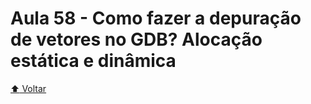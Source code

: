 # Aula 58 - Como fazer a depuração de vetores no GDB? Alocação estática e dinâmica

[:arrow_up: Voltar](https://github.com/Geofisicando/C-orientado-a-testes#%C3%ADndice)
